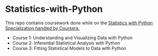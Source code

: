 # Statistics-with-Python

This repo contains coursework done while on the [Statistics with Python Specialization handled by Coursera.](https://www.coursera.org/specializations/statistics-with-python)
* Course 1: Understanding and Visualizing Data with Python
* Course 2: Inferential Statistical Analysis with Python
* Course 3: Fitting Statistical Models to Data with Python
